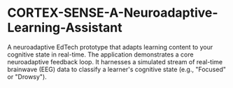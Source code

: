 # CORTEX-SENSE-A-Neuroadaptive-Learning-Assistant
A neuroadaptive EdTech prototype that adapts learning content to your cognitive state in real-time. The application demonstrates a core neuroadaptive feedback loop. It harnesses a simulated stream of real-time brainwave (EEG) data to classify a learner's cognitive state (e.g., "Focused" or "Drowsy").
